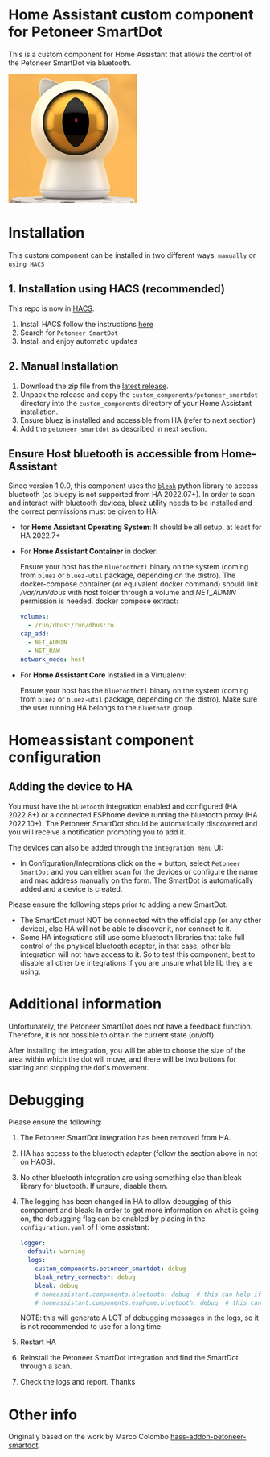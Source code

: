 # Home Assistant custom component for Petoneer SmartDot

This is a custom component for Home Assistant that allows the control of the Petoneer SmartDot via bluetooth.

![Petoneer SmartDot](assets/petoneer-smartdot.png)

# Installation

This custom component can be installed in two different ways: `manually` or `using HACS`

## 1. Installation using HACS (recommended)

This repo is now in [HACS](https://hacs.xyz/).

1. Install HACS follow the instructions [here](https://hacs.xyz/docs/setup/prerequisites)
2. Search for `Petoneer SmartDot`
3. Install and enjoy automatic updates

## 2. Manual Installation

1. Download the zip file from the
   [latest release](https://github.com/verdel/hass-petoneer-smartdot/releases/latest).
2. Unpack the release and copy the `custom_components/petoneer_smartdot` directory
   into the `custom_components` directory of your Home Assistant
   installation.
3. Ensure bluez is installed and accessible from HA (refer to next section)
4. Add the `petoneer_smartdot` as described in next section.

## Ensure Host bluetooth is accessible from Home-Assistant

Since version 1.0.0, this component uses the [`bleak`](https://github.com/hbldh/bleak) python library to access bluetooth (as bluepy is not supported from HA 2022.07+). In order to scan and interact with bluetooth devices, bluez utility needs to be installed and the correct permissions must be given to HA:

- for **Home Assistant Operating System**:
  It should be all setup, at least for HA 2022.7+

- For **Home Assistant Container** in docker:

  Ensure your host has the `bluetoothctl` binary on the system (coming from `bluez` or `bluez-util` package, depending on the distro).
  The docker-compose container (or equivalent docker command) should link _/var/run/dbus_ with host folder through a volume and _NET_ADMIN_ permission is needed. docker compose extract:

  ```yaml
  volumes:
    - /run/dbus:/run/dbus:ro
  cap_add:
    - NET_ADMIN
    - NET_RAW
  network_mode: host
  ```

- For **Home Assistant Core** installed in a Virtualenv:

  Ensure your host has the `bluetoothctl` binary on the system (coming from `bluez` or `bluez-util` package, depending on the distro).
  Make sure the user running HA belongs to the `bluetooth` group.

# Homeassistant component configuration

## Adding the device to HA

You must have the `bluetooth` integration enabled and configured (HA 2022.8+) or a connected ESPhome device running the bluetooth proxy (HA 2022.10+). The Petoneer SmartDot should be automatically discovered and you will receive a notification prompting you to add it.

The devices can also be added through the `integration menu` UI:

- In Configuration/Integrations click on the + button, select `Petoneer SmartDot` and you can either scan for the devices or configure the name and mac address manually on the form.
  The SmartDot is automatically added and a device is created.

Please ensure the following steps prior to adding a new SmartDot:

- The SmartDot must NOT be connected with the official app (or any other device), else HA will not be able to discover it, nor connect to it.
- Some HA integrations still use some bluetooth libraries that take full control of the physical bluetooth adapter, in that case, other ble integration will not have access to it. So to test this component, best to disable all other ble integrations if you are unsure what ble lib they are using.

# Additional information

Unfortunately, the Petoneer SmartDot does not have a feedback function. Therefore, it is not possible to obtain the current state (on/off).

After installing the integration, you will be able to choose the size of the area within which the dot will move, and there will be two buttons for starting and stopping the dot's movement.

# Debugging

Please ensure the following:

1. The Petoneer SmartDot integration has been removed from HA.
2. HA has access to the bluetooth adapter (follow the section above in not on HAOS).
3. No other bluetooth integration are using something else than bleak library for bluetooth. If unsure, disable them.
4. The logging has been changed in HA to allow debugging of this component and bleak:
   In order to get more information on what is going on, the debugging flag can be enabled by placing in the `configuration.yaml` of Home assistant:

   ```yaml
   logger:
     default: warning
     logs:
       custom_components.petoneer_smartdot: debug
       bleak_retry_connector: debug
       bleak: debug
       # homeassistant.components.bluetooth: debug  # this can help if needed
       # homeassistant.components.esphome.bluetooth: debug  # this can help if needed
   ```

   NOTE: this will generate A LOT of debugging messages in the logs, so it is not recommended to use for a long time

5. Restart HA
6. Reinstall the Petoneer SmartDot integration and find the SmartDot through a scan.
7. Check the logs and report. Thanks

# Other info

Originally based on the work by Marco Colombo [hass-addon-petoneer-smartdot](https://github.com/marcomow/hass-addon-petoneer-smartdot).
